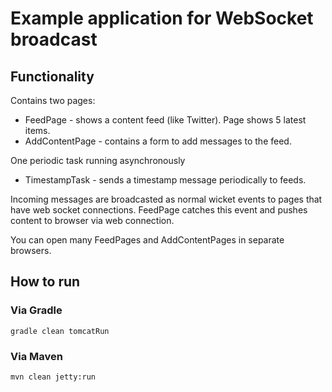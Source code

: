 # Example application for WebSocket broadcast #

## Functionality ##

Contains two pages:
- FeedPage - shows a content feed (like Twitter). Page shows 5 latest items.
- AddContentPage - contains a form to add messages to the feed.

One periodic task running asynchronously
- TimestampTask - sends a timestamp message periodically to feeds.

Incoming messages are broadcasted as normal wicket events to pages that have web socket connections. 
FeedPage catches this event and pushes content to browser via web connection.

You can open many FeedPages and AddContentPages in separate browsers.

## How to run ##

### Via Gradle ###

`gradle clean tomcatRun`

### Via Maven ###

`mvn clean jetty:run`